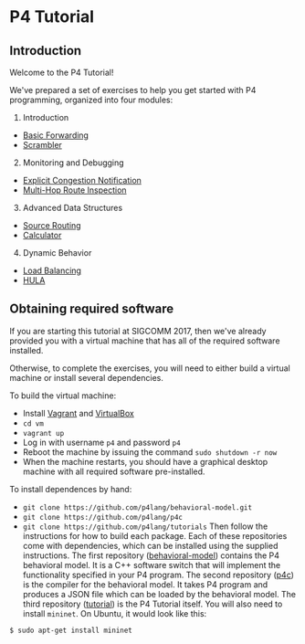 # P4 Tutorial

## Introduction

Welcome to the P4 Tutorial!

We've prepared a set of exercises to help you get started with P4
programming, organized into four modules:

1. Introduction
* [Basic Forwarding](./basic)
* [Scrambler](./scrambler)

2. Monitoring and Debugging
* [Explicit Congestion Notification](./ecn)
* [Multi-Hop Route Inspection](./mri)

3. Advanced Data Structures
* [Source Routing](./source_routing)
* [Calculator](./calc)

4. Dynamic Behavior
* [Load Balancing](./load_balance)
* [HULA](./hula)

## Obtaining required software

If you are starting this tutorial at SIGCOMM 2017, then we've already
provided you with a virtual machine that has all of the required
software installed.

Otherwise, to complete the exercises, you will need to either build a
virtual machine or install several dependencies.

To build the virtual machine:
- Install [Vagrant](https://vagrantup.com) and [VirtualBox](https://virtualbox.org)
- `cd vm`
- `vagrant up`
- Log in with username `p4` and password `p4`
- Reboot the machine by issuing the command `sudo shutdown -r now`
- When the machine restarts, you should have a graphical desktop machine with all required software pre-installed.

To install dependences by hand:
- `git clone https://github.com/p4lang/behavioral-model.git`
- `git clone https://github.com/p4lang/p4c`
- `git clone https://github.com/p4lang/tutorials`
Then follow the instructions for how to build each package. Each of
these repositories come with dependencies, which can be installed
using the supplied instructions. The first repository
([behavioral-model](https://github.com/p4lang/behavioral-model))
contains the P4 behavioral model. It is a C++ software switch that
will implement the functionality specified in your P4 program. The
second repository ([p4c](https://github.com/p4lang/p4c-bm)) is the
compiler for the behavioral model. It takes P4 program and produces a
JSON file which can be loaded by the behavioral model. The third
repository ([tutorial](https://github.com/p4lang/tutorial)) is the P4
Tutorial itself. You will also need to install `mininet`. On Ubuntu,
it would look like this:

```
$ sudo apt-get install mininet
```
